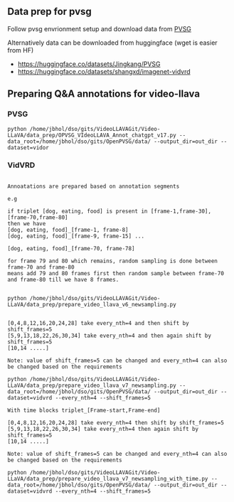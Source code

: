 ## Data prep for pvsg

Follow pvsg envrionment setup and download data from [PVSG](https://github.com/LilyDaytoy/OpenPVSG)

Alternatively data can be downloaded from huggingface (wget is easier from HF)

- https://huggingface.co/datasets/Jingkang/PVSG
- https://huggingface.co/datasets/shangxd/imagenet-vidvrd


## Preparing Q&A annotations for video-llava

### PVSG

```
python /home/jbhol/dso/gits/VideoLLAVAGit/Video-LLaVA/data_prep/OPVSG_VIdeoLLAVA_Annot_chatgpt_v17.py --data_root=/home/jbhol/dso/gits/OpenPVSG/data/ --output_dir=out_dir --dataset=vidor
```

### VidVRD

```

Annoatations are prepared based on annotation segments

e.g 

if triplet [dog, eating, food] is present in [frame-1,frame-30], [frame-70,frame-80]
then we have 
[dog, eating, food]_[frame-1, frame-8]
[dog, eating, food]_[frame-9, frame-15] ...

[dog, eating, food]_[frame-70, frame-78]

for frame 79 and 80 which remains, random sampling is done between frame-70 and frame-80
means add 79 and 80 frames first then random sample between frame-70 and frame-80 till we have 8 frames.


python /home/jbhol/dso/gits/VideoLLAVAGit/Video-LLaVA/data_prep/prepare_video_llava_v6_newsampling.py

```


```

[0,4,8,12,16,20,24,28] take every_nth=4 and then shift by shift_frames=5
[5,9,13,18,22,26,30,34] take every_nth=4 and then again shift by shift_frames=5
[10,14 .....]

Note: value of shift_frames=5 can be changed and every_nth=4 can also be changed based on the requirements

python /home/jbhol/dso/gits/VideoLLAVAGit/Video-LLaVA/data_prep/prepare_video_llava_v7_newsampling.py --data_root=/home/jbhol/dso/gits/OpenPVSG/data/ --output_dir=out_dir --dataset=vidvrd --every_nth=4 --shift_frames=5

```


```
With time blocks triplet_[Frame-start,Frame-end]

[0,4,8,12,16,20,24,28] take every_nth=4 then shift by shift_frames=5
[5,9,13,18,22,26,30,34] take every_nth=4 then again shift by shift_frames=5
[10,14 .....]

Note: value of shift_frames=5 can be changed and every_nth=4 can also be changed based on the requirements

python /home/jbhol/dso/gits/VideoLLAVAGit/Video-LLaVA/data_prep/prepare_video_llava_v7_newsampling_with_time.py --data_root=/home/jbhol/dso/gits/OpenPVSG/data/ --output_dir=out_dir --dataset=vidvrd --every_nth=4 --shift_frames=5
```
